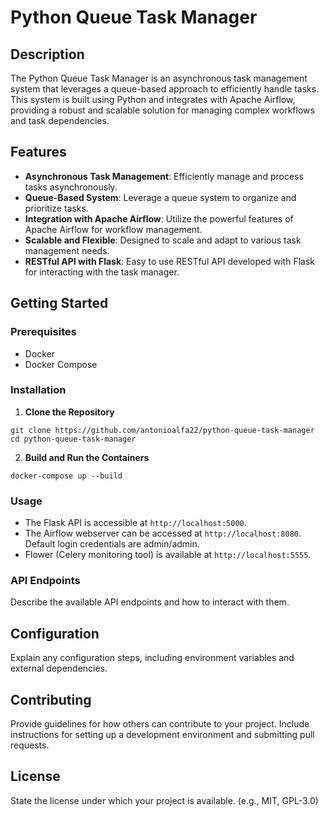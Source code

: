 # Python Queue Task Manager

## Description
The Python Queue Task Manager is an asynchronous task management system that leverages a queue-based approach to efficiently handle tasks. This system is built using Python and integrates with Apache Airflow, providing a robust and scalable solution for managing complex workflows and task dependencies.

## Features
- **Asynchronous Task Management**: Efficiently manage and process tasks asynchronously.
- **Queue-Based System**: Leverage a queue system to organize and prioritize tasks.
- **Integration with Apache Airflow**: Utilize the powerful features of Apache Airflow for workflow management.
- **Scalable and Flexible**: Designed to scale and adapt to various task management needs.
- **RESTful API with Flask**: Easy to use RESTful API developed with Flask for interacting with the task manager.

## Getting Started

### Prerequisites
- Docker
- Docker Compose

### Installation
1. **Clone the Repository**

```
git clone https://github.com/antonioalfa22/python-queue-task-manager
cd python-queue-task-manager
```

2. **Build and Run the Containers**

```
docker-compose up --build
```


### Usage
- The Flask API is accessible at `http://localhost:5000`.
- The Airflow webserver can be accessed at `http://localhost:8080`. Default login credentials are admin/admin.
- Flower (Celery monitoring tool) is available at `http://localhost:5555`.

### API Endpoints
Describe the available API endpoints and how to interact with them.

## Configuration
Explain any configuration steps, including environment variables and external dependencies.

## Contributing
Provide guidelines for how others can contribute to your project. Include instructions for setting up a development environment and submitting pull requests.

## License
State the license under which your project is available. (e.g., MIT, GPL-3.0)

